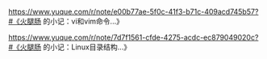 https://www.yuque.com/r/note/e00b77ae-5f0c-41f3-b71c-409acd745b57?#《火腿肠 的小记：vi和vim​命令...》

https://www.yuque.com/r/note/7d7f1561-cfde-4275-acdc-ec879049020c?#《火腿肠 的小记：Linux目录结构...》
